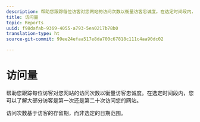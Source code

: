 ```yaml
---
description: 帮助您跟踪每位访客对您网站的访问次数以衡量访客忠诚度。在选定时间段内，您可以了解大部分访客是第一次还是第二十次访问您的网站。
title: 访问量
topic: Reports
uuid: f98dafab-9369-4055-a793-5ea0217b78b0
translation-type: ht
source-git-commit: 99ee24efaa517e8da700c67818c111c4aa90dc02

---
```



# 访问量

帮助您跟踪每位访客对您网站的访问次数以衡量访客忠诚度。在选定时间段内，您可以了解大部分访客是第一次还是第二十次访问您的网站。

访问次数基于访客的存留期，而非选定的日期范围。
